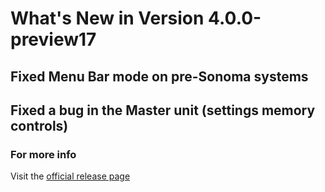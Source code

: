 #  What's New in Version 4.0.0-preview17

## Fixed Menu Bar mode on pre-Sonoma systems

## Fixed a bug in the Master unit (settings memory controls)

### **For more info**
Visit the [official release page](https://github.com/kartik-venugopal/aural-player/releases/tag/4.0.0-preview)
